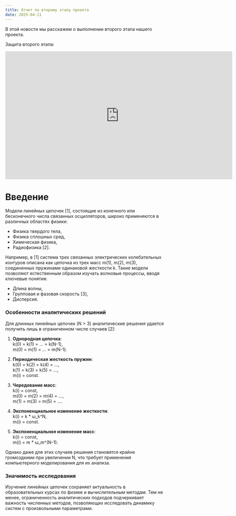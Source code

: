 ```yaml
---
title: Отчет по второму этапу проекта
date: 2025-04-11
---
```


В этой новости мы расскажем о выполнении второго этапа нашего проекта.

Защита второго этапа:

<iframe width="720" height="405" src="https://rutube.ru/play/embed/3bafd7b3ae7888790f9bf919f33856d3/" frameBorder="0" allow="clipboard-write; autoplay" webkitAllowFullScreen mozallowfullscreen allowFullScreen></iframe>

<!--more-->

# Введение  
Модели линейных цепочек [1], состоящие из конечного или бесконечного числа связанных осцилляторов, широко применяются в различных областях физики:  
- Физика твердого тела,  
- Физика сплошных сред,  
- Химическая физика,  
- Радиофизика [2].  

Например, в [1] система трех связанных электрических колебательных контуров описана как цепочка из трех масс m(1), m(2), m(3), соединенных пружинами одинаковой жесткости k. Такие модели позволяют естественным образом изучать волновые процессы, вводя ключевые понятия:  
- Длина волны,  
- Групповая и фазовая скорость [3],  
- Дисперсия.  

### Особенности аналитических решений  
Для длинных линейных цепочек (N > 3) аналитические решения удается получить лишь в ограниченном числе случаев [2]:  
1. **Однородная цепочка**:  
   k(0) = k(1) = ... = k(N-1),  
   m(0) = m(1) = ... = m(N-1).  

2. **Периодическая жесткость пружин**:  
   k(0) = k(2) = k(4) = ...,  
   k(1) = k(3) = k(5) = ...,  
   m(i) = const.  

3. **Чередование масс**:  
   k(i) = const,  
   m(0) = m(2) = m(4) = ...,  
   m(1) = m(3) = m(5) = ....  

4. **Экспоненциальное изменение жесткости**:  
   k(i) = k * ω_k^N,  
   m(i) = const.  

5. **Экспоненциальное изменение масс**:  
   k(i) = const,  
   m(i) = m * ω_m^(N-1).  

Однако даже для этих случаев решения становятся крайне громоздкими при увеличении N, что требует применения компьютерного моделирования для их анализа.  

### Значимость исследования  
Изучение линейных цепочек сохраняет актуальность в образовательных курсах по физике и вычислительным методам. Тем не менее, ограниченность аналитических подходов подчеркивает важность численных методов, позволяющих исследовать динамику систем с произвольными параметрами.    

